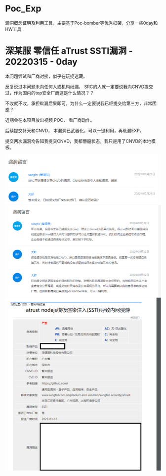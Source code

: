 # Poc_Exp
漏洞概念证明及利用工具，主要基于Poc-bomber等优秀框架，分享一些0day和HW工具


# 深某服 零信任 aTrust SSTI漏洞 - 20220315 - 0day
本问题尝试和厂商对接，似乎在玩捉迷藏。

反复说过本问题未向任何人或机构纰漏， SRC的人就一定要说我向CNVD提交过，作为国内的top安全厂商这是什么情况？？

不收就不收，承担纰漏后果即可，为什么一定要说我已经提交给第三方，非常困惑？

近期会在本项目放出视频 POC， 看厂商动作。

后续提交补天和CNVD， 本漏洞已武器化，可以一键利用，再纰漏EXP。

提交两次漏洞均告知我提交CNVD，我都懵逼状态，我只是用了CNVD的本地模板。

![](1.png)
![](2.png)
![](3.png)
